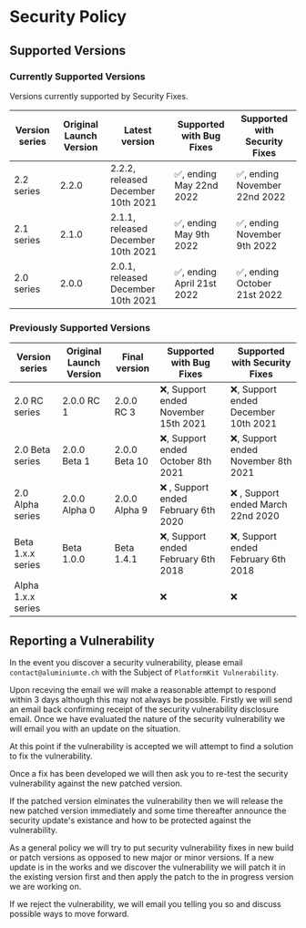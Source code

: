 # Security Policy

## Supported Versions

### Currently Supported Versions
Versions currently supported by Security Fixes.

| Version series | Original Launch Version | Latest version | Supported with Bug Fixes | Supported with Security Fixes | 
|--| --|--|--|--|
| 2.2 series | 2.2.0 | 2.2.2, released December 10th 2021 | :white_check_mark:, ending May 22nd 2022 | :white_check_mark:, ending November 22nd 2022 |
| 2.1 series | 2.1.0 | 2.1.1, released December 10th 2021 | :white_check_mark:, ending May 9th 2022 | :white_check_mark:, ending November 9th 2022 |
| 2.0 series | 2.0.0 | 2.0.1, released December 10th 2021 | :white_check_mark:, ending April 21st 2022 | :white_check_mark:, ending October 21st 2022 |

### Previously Supported Versions
| Version series | Original Launch Version | Final version | Supported with Bug Fixes | Supported with Security Fixes | 
|--| --|--|--|--|
| 2.0 RC series | 2.0.0 RC 1 | 2.0.0 RC 3 | :x:, Support ended November 15th 2021 | :x:, Support ended December 10th 2021 |
| 2.0 Beta series | 2.0.0 Beta 1 | 2.0.0 Beta 10 | :x:, Support ended October 8th 2021 | :x:, Support ended November 8th 2021 |
| 2.0 Alpha series | 2.0.0 Alpha 0 | 2.0.0 Alpha 9 |:x: , Support ended February 6th 2020 | :x: , Support ended March 22nd 2020 |
| Beta 1.x.x series | Beta 1.0.0 | Beta 1.4.1 |:x:, Support ended February 6th 2018 | :x:, Support ended February 6th 2018 |
| Alpha 1.x.x series | | | :x: | :x: |

## Reporting a Vulnerability

In the event you discover a security vulnerability, please email ``contact@aluminiumte.ch`` with the Subject of ``PlatformKit Vulnerability``.

Upon receving the email we will make a reasonable attempt to respond within 3 days although this may not always be possible. Firstly we will send an email back confirming receipt of the security vulnerability disclosure email.
Once we have evaluated the nature of the security vulnerability we will email you with an update on the situation.

At this point if the vulnerability is accepted we will attempt to find a solution to fix the vulnerability. 

Once a fix has been developed we will then ask you to re-test the security vulnerability against the new patched version.

If the patched version elminates the vulnerability then we will release the new patched version immediately and some time thereafter announce the security update's existance and how to be protected against the vulnerability.

As a general policy we will try to put security vulnerability fixes in new build or patch versions as opposed to new major or minor versions.
If a new update is in the works and we discover the vulnerability we will patch it in the existing version first and then apply the patch to the in progress version we are working on.

If we reject the vulnerability, we will email you telling you so and discuss possible ways to move forward.
